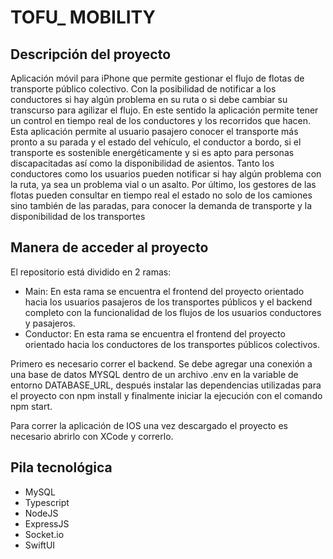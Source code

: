 # TOFU_ MOBILITY

## Descripción del proyecto
Aplicación móvil para iPhone que permite gestionar el flujo de flotas de transporte público colectivo. Con la posibilidad de notificar a los conductores si hay algún problema en su ruta o si debe cambiar su transcurso para agilizar el flujo. En este sentido la aplicación permite tener un control en tiempo real de los conductores y los recorridos que hacen. Esta aplicación permite al usuario pasajero conocer el transporte más pronto a su parada y el estado del vehículo, el conductor a bordo, si el transporte es sostenible energéticamente y  si es apto para personas discapacitadas así como la disponibilidad de asientos. Tanto los conductores como los usuarios pueden notificar si hay algún problema con la ruta, ya sea un problema vial o un asalto. Por último, los gestores de las flotas pueden consultar en tiempo real el estado no solo de los camiones sino también de las paradas, para conocer la demanda de transporte y la disponibilidad de los transportes

## Manera de acceder al proyecto
El repositorio está dividido en 2 ramas:
- Main: En esta rama se encuentra el frontend del proyecto orientado hacia los usuarios pasajeros de los transportes públicos y el backend completo con la funcionalidad de los flujos de los usuarios conductores y pasajeros.
- Conductor: En esta rama se encuentra el frontend del proyecto orientado hacia los conductores de los transportes públicos colectivos.

Primero es necesario correr el backend. Se debe agregar una conexión a una base de datos MYSQL dentro de un archivo .env en la variable de entorno DATABASE_URL, después instalar las dependencias utilizadas para el proyecto con npm install y finalmente iniciar la ejecución con el comando npm start. 

Para correr la aplicación de IOS una vez descargado el proyecto es necesario abrirlo con XCode y correrlo.

## Pila tecnológica
- MySQL
- Typescript
- NodeJS
- ExpressJS
- Socket.io
- SwiftUI
